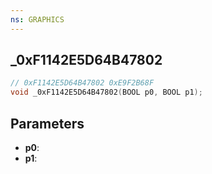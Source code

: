 ```yaml
---
ns: GRAPHICS
---
```

## _0xF1142E5D64B47802

```c
// 0xF1142E5D64B47802 0xE9F2B68F
void _0xF1142E5D64B47802(BOOL p0, BOOL p1);
```

## Parameters
* **p0**:
* **p1**:
